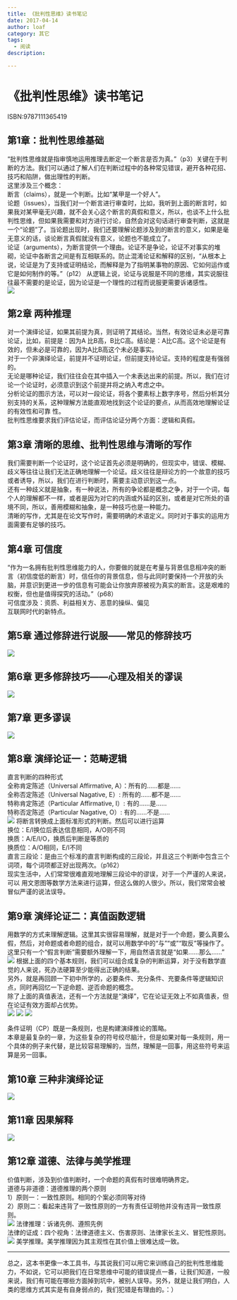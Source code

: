 ```yaml
---
title: 《批判性思维》读书笔记
date: 2017-04-14
author: loaf
category: 其它
tags:
  - 阅读
description: 

---
```


# 《批判性思维》读书笔记

<!-- more -->

ISBN:9787111365419

## 第1章：批判性思维基础

“批判性思维就是指审慎地运用推理去断定一个断言是否为真。”（p3）关键在于判断的方法。我们可以通过了解人们在判断过程中的各种常见错误，避开各种花招、技巧和陷阱，做出理性的判断。  
这里涉及三个概念：  
断言（claims），就是一个判断。比如“某甲是一个好人”。  
论题（issues），当我们对一个断言进行审查时，比如，我听到上面的断言时，如果我对某甲毫无兴趣，就不会关心这个断言的真假和意义，所以，也谈不上什么批判性思维，但如果我需要和对方进行讨论，自然会对这句话进行审查判断，这就是一个“论题”了。当论题出现时，我们还要理解论题涉及到的断言的意义，如果是毫无意义的话，谈论断言真假就没有意义，论题也不能成立了。  
论证（arguments），为断言提供一个理由。论证不是争论，论证不对事实的堆砌，论证中各断言之间是有互相联系的。防止混淆论证和解释的区别，“从根本上说，论证是为了支持或证明结论，而解释是为了指明某事物的原因、它如何运作或它是如何制作的等。”（p12） 从逻辑上说，论证与说服是不同的思维，其实说服往往最不需要的是论证，因为论证是一个理性的过程而说服更需要诉诸感性。  
![](https://raw.githubusercontent.com/loaf/sa1/master/blog/images/20250902202029720.png)

## 第2章 两种推理

对一个演绎论证，如果其前提为真，则证明了其结论。当然，有效论证未必是可靠论证，比如，前提是：因为A 比B高，B比C高。结论是：A比C高。这个论证是有效的，但未必是可靠的，因为A比B高这个未必是事实。  
对于一个非演绎论证，前提并不证明论证，但前提支持论证。支持的程度是有强弱的。  
无论是哪种论证，我们往往会在其中插入一个未表达出来的前提。所以，我们在讨论一个论证时，必须意识到这个前提并将之纳入考虑之中。  
分析论证的图示方法，可以对一段论证，将各个要素标上数字序号，然后分析其分别支持的关系，这种理解方法能直观地找到这个论证的要点，从而高效地理解论证的有效性和可靠 性。  
批判性思维要求我们评估论证，而评估论证分两个方面：逻辑和真假。

## 第3章 清晰的思维、批判性思维与清晰的写作

我们需要判断一个论证时，这个论证首先必须是明确的，但现实中，错误、模糊、歧义等往往让我们无法正确地理解一个论证。歧义往往是辩论方的一个故意的技巧或者诱导，所以，我们在进行判断时，需要主动意识到这一点。  
还有一种歧义就是抽象，有一种说法，所有的争论都是概念之争，对于一个词，每个人的理解都不一样，或者是因为对它的内涵或外延的区别，或者是对它所处的语境不同，所以，善用模糊和抽象，是一种技巧也是一种能力。  
清晰的写作，尤其是在论文写作时，需要明确的术语定义。同时对于事实的运用方面需要有足够的技巧。

## 第4章 可信度

“作为一名拥有批判性思维能力的人，你要做的就是在考量与背景信息相冲突的断言（初信度低的断言）时，信任你的背景信息，但与此同时要保持一个开放的头脑，并意识到更进一步的信息有可能会让你放弃原被视为真实的断言。这是艰难的权衡，但也是值得探究的活动。”（p68）  
可信度涉及：资质、利益相关方、恶意的操纵、偏见  
互联网时代的新特点。

## 第5章 通过修辞进行说服——常见的修辞技巧

![](https://raw.githubusercontent.com/loaf/sa1/master/blog/images/20250902202113010.png)

## 第6章 更多修辞技巧——心理及相关的谬误

![](https://raw.githubusercontent.com/loaf/sa1/master/blog/images/20250902202143344.png)

## 第7章 更多谬误
![](https://raw.githubusercontent.com/loaf/sa1/master/blog/images/20250902202224454.png)

## 第8章 演绎论证一：范畴逻辑

直言判断的四种形式  
全称肯定陈述（Universal Affirmative, A）：所有的……都是……  
全称否定陈述（Universal Nagative, E）: 所有的……都不是……  
特称肯定陈述（Particular Affirmative, I）: 有的……是……  
特称否定陈述（Particular Nagative, O）: 有的……不是……  
![](https://raw.githubusercontent.com/loaf/sa1/master/blog/images/20250902202251900.png)
将断言转换成上面标准形式的判断。然后可以进行运算  
换位：E/I换位后表达信息相同，A/O则不同  
换质：A/E/I/O，换质后判断是等质的  
换质位：A/O相同，E/I不同  
直言三段论：是由三个标准的直言判断构成的三段论，并且这三个判断中包含三个词项，每个词项都正好出现两次。（p162）  
现实生活中，人们常常很难直观地理解三段论中的谬误，对于一个严谨的人来说，可以 用文恩图等数学方法来进行运算，但这么做的人很少。所以，我们常常会被冒似严谨的说法误导。

## 第9章 演绎论证二：真值函数逻辑

用数学的方式来理解逻辑。这里其实很容易理解，就是对于一个命题，要么真要么假，然后，对命题或者命题的组合，就可以用数学中的“与”“或”“取反”等操作了。这里只有一个“假言判断”需要额外理解一下，用自然语言就是“如果……那么……”  
![](https://raw.githubusercontent.com/loaf/sa1/master/blog/images/20250902202338105.png)
根据上面的四个基本规则，我们可以组合成复杂的判断运算，对于没有数学直觉的人来说，死办法硬算至少能得出正确的结果。  
另外，就是再回顾一下初中所学的，必要条件、充分条件、充要条件等逻辑知识点，同时再回忆一下逆命题、逆否命题的概念。  
除了上面的真值表法，还有一个方法就是“演绎”，它在论证无效上不如真值表，但在论证有效方面却占优势。  
![](https://raw.githubusercontent.com/loaf/sa1/master/blog/images/20250902202356270.png)
![](https://raw.githubusercontent.com/loaf/sa1/master/blog/images/20250902202524632.png)
![](https://raw.githubusercontent.com/loaf/sa1/master/blog/images/20250902202502518.png)

条件证明（CP）既是一条规则，也是构建演绎推论的策略。  
本章是最复杂的一章，为这些复杂的符号绞尽脑汁，但是如果对每一条规则，用一个具体的例子来代替，是比较容易理解的，当然，理解是一回事，用这些符号来运算是另一回事。

## 第10章 三种非演绎论证
![](https://raw.githubusercontent.com/loaf/sa1/master/blog/images/20250902202611984.png)

## 第11章 因果解释

![](https://raw.githubusercontent.com/loaf/sa1/master/blog/images/20250902202634995.png)

## 第12章 道德、法律与美学推理

价值判断，涉及到价值判断时，一个命题的真假有时很难明确界定。  
道德与非道德：道德推理的两个原则  
1）原则一：一致性原则。相同的个案必须同等对待  
2）原则二：看起来违背了一致性原则的一方有责任证明他并没有违背一致性原则。  
![](https://raw.githubusercontent.com/loaf/sa1/master/blog/images/20250902202702270.png)
法律推理：诉诸先例、遵照先例  
法律的证成：四个视角：法律道德主义、伤害原则、法律家长主义、冒犯性原则。  
![](https://raw.githubusercontent.com/loaf/sa1/master/blog/images/20250902202719855.png)
美学推理。美学推理因为其主观性在其价值上很难达成一致。

* * *

总之，这本书更像一本工具书，与其说我们可以用它来训练自己的批判性思维能力，不如说，它可以把我们在日常思维中可能的错误提点一番，让我们知道，一般来说，我们有可能在哪些方面掉到坑中，被别人误导。另外，就是让我们明白，人类的思维方式其实是有自身弱点的，我们犯错是有理由的。：）
